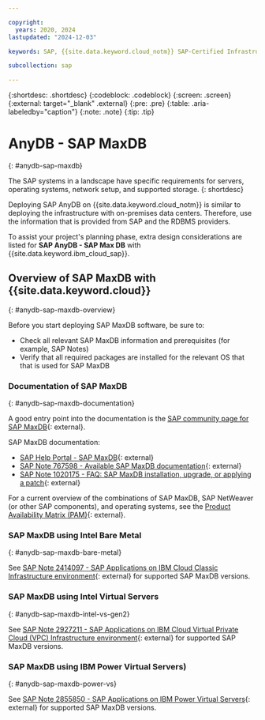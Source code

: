 ```yaml
---

copyright:
  years: 2020, 2024
lastupdated: "2024-12-03"

keywords: SAP, {{site.data.keyword.cloud_notm}} SAP-Certified Infrastructure, {{site.data.keyword.ibm_cloud_sap}}, SAP Workloads

subcollection: sap

---
```


{:shortdesc: .shortdesc}
{:codeblock: .codeblock}
{:screen: .screen}
{:external: target="_blank" .external}
{:pre: .pre}
{:table: .aria-labeledby="caption"}
{:note: .note}
{:tip: .tip}

# AnyDB - SAP MaxDB
{: #anydb-sap-maxdb}

The SAP systems in a landscape have specific requirements for servers, operating systems, network setup, and supported storage.
{: shortdesc}

Deploying SAP AnyDB on {{site.data.keyword.cloud_notm}} is similar to deploying the infrastructure with on-premises data centers. Therefore, use the information that is provided from SAP and the RDBMS providers.

To assist your project's planning phase, extra design considerations are listed for **SAP AnyDB - SAP Max DB** with {{site.data.keyword.ibm_cloud_sap}}.

## Overview of SAP MaxDB with {{site.data.keyword.cloud}}
{: #anydb-sap-maxdb-overview}

Before you start deploying SAP MaxDB software, be sure to:
- Check all relevant SAP MaxDB information and prerequisites (for example, SAP Notes)
- Verify that all required packages are installed for the relevant OS that that is used for SAP MaxDB

### Documentation of SAP MaxDB
{: #anydb-sap-maxdb-documentation}

A good entry point into the documentation is the [SAP community page for SAP MaxDB](https://community.sap.com/topics/maxdb){: external}.

SAP MaxDB documentation:
- [SAP Help Portal - SAP MaxDB](https://help.sap.com/viewer/product/SAP_MAXDB/latest/en-US){: external}
- [SAP Note 767598 - Available SAP MaxDB documentation](https://me.sap.com/notes/767598){: external}
- [SAP Note 1020175 - FAQ: SAP MaxDB installation, upgrade, or applying a patch](https://me.sap.com/notes/1020175){: external}

For a current overview of the combinations of SAP MaxDB, SAP NetWeaver (or other SAP components), and operating systems, see the [Product Availability Matrix (PAM)](http://support.sap.com/pam){: external}.

### SAP MaxDB using Intel Bare Metal
{: #anydb-sap-maxdb-bare-metal}

See [SAP Note 2414097 - SAP Applications on IBM Cloud Classic Infrastructure environment](https://me.sap.com/notes/2414097){: external} for supported SAP MaxDB versions.

### SAP MaxDB using Intel Virtual Servers
{: #anydb-sap-maxdb-intel-vs-gen2}

See [SAP Note 2927211 - SAP Applications on IBM Cloud Virtual Private Cloud (VPC) Infrastructure environment](https://me.sap.com/notes/2927211){: external} for supported SAP MaxDB versions.

### SAP MaxDB using IBM Power Virtual Servers)
{: #anydb-sap-maxdb-power-vs}

See [SAP Note 2855850 - SAP Applications on IBM Power Virtual Servers](https://me.sap.com/notes/2855850){: external} for supported SAP MaxDB versions.
